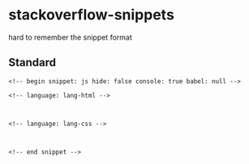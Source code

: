# stackoverflow-snippets
hard to remember the snippet format

<h2>Standard</h2>

```
<!-- begin snippet: js hide: false console: true babel: null -->

<!-- language: lang-html -->

    

<!-- language: lang-css -->

    

<!-- end snippet -->
```

